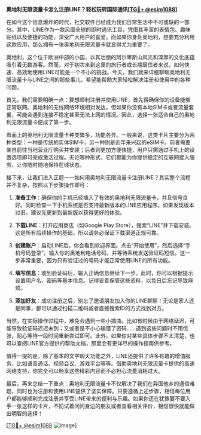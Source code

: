 **奥地利无限流量卡怎么注册LINE？轻松玩转国际通讯[[TG💪+ @esim1088](https://t.me/s/esim1088)]**

在如今这个信息爆炸的时代，社交软件已经成为我们日常生活中不可或缺的一部分。其中，LINE作为一款风靡全球的即时通讯工具，凭借其丰富的表情包、趣味贴纸以及便捷的功能，深受广大用户的喜爱。而如果你身处奥地利，想要充分利用这款应用，那么拥有一张奥地利无限流量卡就显得尤为重要了。

奥地利，这个位于欧洲中部的小国，以其壮丽的阿尔卑斯山风光和深厚的文化底蕴吸引着无数游客。然而，对于初次来到这里的旅行者或长期居住者来说，如何快速、高效地使用LINE可能是一个不小的挑战。今天，我们就来详细聊聊奥地利无限流量卡与LINE之间的那些事儿，希望能帮助大家轻松解决注册和使用中的各种问题。

首先，我们需要明确一点：要想顺利注册并使用LINE，首先得确保你的设备能够正常联网。奥地利的无线网络环境相对发达，但如果你没有本地SIM卡或者流量套餐，可能会遇到连接不稳定甚至无法上网的情况。因此，选择一张适合自己的奥地利无限流量卡便成了第一步。

市面上的奥地利无限流量卡种类繁多，功能各异。一般来说，这类卡片主要分为两种类型：一种是传统的实体SIM卡，另一种则是近年来兴起的eSIM卡。前者需要亲自前往当地营业厅购买并安装；后者则更加方便快捷，用户只需通过手机上的设置选项即可完成激活过程。无论哪种形式，它们都能为你提供稳定的互联网接入服务，让你随时随地保持在线状态。

接下来，让我们进入正题——如何用奥地利无限流量卡注册LINE？其实整个流程并不复杂，按照以下步骤操作即可：

1. **准备工作**：确保你的手机已经插入了有效的奥地利无限流量卡，并且信号良好。同时检查一下手机系统是否支持最新版本的LINE应用程序。如果发现版本过旧，建议先更新到最新版以获得更好的体验。

2. **下载LINE**：打开应用商店（如Google Play Store），搜索“LINE”并下载安装。这是所有后续操作的基础，所以请务必保证下载渠道正规可靠。

3. **创建账户**：启动LINE后，你会看到欢迎界面。点击“开始使用”，然后选择“手机号码登录”。输入你的奥地利电话号码，并等待系统发送验证码短信。这一步非常重要，因为只有验证过的号码才能正常使用LINE的所有功能。

4. **填写信息**：收到验证码后，输入正确信息继续下一步。此时，你可以根据提示设置用户名、密码等基本信息。记得妥善保管这些资料，以免日后忘记导致麻烦。

5. **添加好友**：成功注册之后，别忘了邀请朋友加入你的LINE群聊！无论是家人还是同事，都可以通过扫描二维码或者直接搜索ID的方式找到对方。

当然，在实际操作过程中，难免会遇到一些小插曲。比如有时候由于网络延迟，可能导致验证码迟迟未到；又或者是不小心输错了密码……遇到这些问题时不用慌张，耐心等待一段时间重新尝试即可。此外，如果你对某些具体步骤不太清楚，也可以查阅LINE官方提供的帮助文档，那里会有更详尽的操作指南供参考。

值得一提的是，除了基本的文字聊天功能之外，LINE还提供了许多有趣的增值服务，比如语音通话、视频会议、游戏平台等等。借助奥地利无限流量卡提供的高速网络支持，你完全可以畅享这些精彩内容而不必担心流量消耗过大。

最后，再来总结一下重点：奥地利无限流量卡不仅解决了我们在异国他乡的通信难题，同时也为注册和使用LINE提供了坚实保障。只要遵循上述步骤，相信每位用户都能够顺利完成注册并享受LINE带来的便利与乐趣。如果你还在犹豫要不要入手一张这样的卡片，不妨试着问问身边的朋友或者查看相关评价，相信很快就能做出明智的选择！

[[TG💪+ @esim1088](https://t.me/s/esim1088) ![Image](https://i.postimg.cc/4NQfJmqS/Snipaste-2025-05-13-00-14-12.png)]